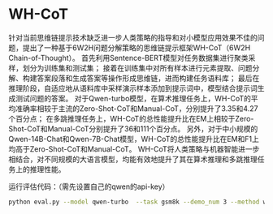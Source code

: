 # WH-CoT
针对当前思维链提示技术缺乏进一步人类策略的指导和对小模型应用效果不佳的问题，提出了一种基于6W2H问题分解策略的思维链提示框架WH-CoT（6W2H Chain-of-Thought）。
首先利用Sentence-BERT模型对任务数据集进行聚类采样，划分为训练集和测试集；
接着在训练集中对所有样本进行元素提取、问题分解、构建答案段落和生成答案等操作形成思维链，进而构建任务语料库；
最后在推理阶段，自适应地从语料库中采样演示样本添加到提示词中，模型结合提示词生成测试问题的答案。
对于Qwen-turbo模型，在算术推理任务上，WH-CoT的平均准确率相较于主流的Zero-Shot-CoT和Manual-CoT，分别提升了3.35和4.27个百分点；
在多跳推理任务上，WH-CoT的总性能提升比在EM上相较于Zero-Shot-CoT和Manual-CoT分别提升了36和111个百分点。
另外，对于中小规模的Qwen-14B-Chat和Qwen-7B-Chat模型，WH-CoT的总性能提升比在EM和F1上均高于Zero-Shot-CoT和Manual-CoT。
WH-CoT将人类策略与机器智能进一步相结合，对不同规模的大语言模型，均能有效地提升了其在算术推理和多跳推理任务上的推理性能。

运行评估代码：（需先设置自己的qwen的api-key）
```bash
python eval.py --model qwen-turbo  --task gsm8k --demo_num 3 --method wh-cot --sample cluster
```


